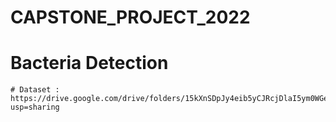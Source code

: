 # CAPSTONE_PROJECT_2022
# Bacteria Detection 
    # Dataset : https://drive.google.com/drive/folders/15kXnSDpJy4eib5yCJRcjDlaI5ym0WGeV?usp=sharing
